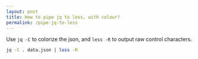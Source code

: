 ```yaml
---
layout: post
title: How to pipe jq to less, with colour?
permalink: /pipe-jq-to-less
---
```

Use `jq -C` to colorize the json, and `less -R` to output raw control
characters.

```sh
jq -C . data.json | less -R
```
